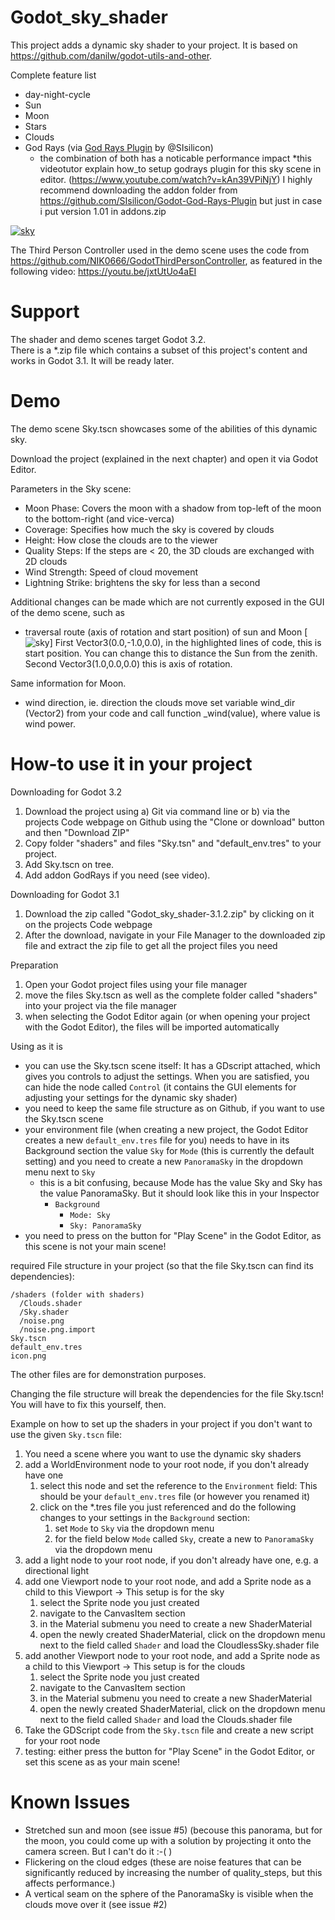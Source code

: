 # Godot_sky_shader
This project adds a dynamic sky shader to your project. It is based on https://github.com/danilw/godot-utils-and-other.

Complete feature list
* day-night-cycle
* Sun
* Moon
* Stars
* Clouds
* God Rays (via [God Rays Plugin](https://github.com/SIsilicon/Godot-God-Rays-Plugin) by @SIsilicon)
  * the combination of both has a noticable performance impact
     *this videotutor explain how_to setup godrays plugin for this sky scene in editor. (https://www.youtube.com/watch?v=kAn39VPiNjY)
     I highly recommend downloading the addon folder from https://github.com/SIsilicon/Godot-God-Rays-Plugin
     but just in case i put version 1.01 in addons.zip


[![sky](https://github.com/Lexpartizan/Godot_sky_shader/blob/master/images/preview.jpg)](https://www.youtube.com/watch?v=fzUHa1BbOd4) 

The Third Person Controller used in the demo scene uses the code from https://github.com/NIK0666/GodotThirdPersonController, as featured in the following video: https://youtu.be/jxtUtUo4aEI

# Support

The shader and demo scenes target Godot 3.2.  
There is a *.zip file which contains a subset of this project's content and works in Godot 3.1. It will be ready later.

# Demo

The demo scene Sky.tscn showcases some of the abilities of this dynamic sky.

Download the project (explained in the next chapter) and open it via Godot Editor.

Parameters in the Sky scene:
* Moon Phase: Covers the moon with a shadow from top-left of the moon to the bottom-right (and vice-verca)
* Coverage: Specifies how much the sky is covered by clouds
* Height: How close the clouds are to the viewer
* Quality Steps: If the steps are < 20, the 3D clouds are exchanged with 2D clouds
* Wind Strength: Speed of cloud movement
* Lightning Strike: brightens the sky for less than a second

Additional changes can be made which are not currently exposed in the GUI of the demo scene, such as
* traversal route (axis of rotation and start position) of sun and Moon
[![sky](https://github.com/Lexpartizan/Godot_sky_shader/blob/master/images/sun_moon.jpg)]
First Vector3(0.0,-1.0,0.0), in the highlighted lines of code, this is start position. You can change this to distance the Sun from the zenith.
Second Vector3(1.0,0.0,0.0) this is axis of rotation.

Same information for Moon.
* wind direction, ie. direction the clouds move
set variable wind_dir (Vector2) from your code and call function _wind(value), where value is wind power.

# How-to use it in your project

Downloading for Godot 3.2
1. Download the project using a) Git via command line or b) via the projects Code webpage on Github using the "Clone or download" button and then "Download ZIP"
2. Copy folder "shaders" and files "Sky.tsn" and "default_env.tres" to your project.
3. Add Sky.tscn on tree.
4. Add addon GodRays if you need (see video).

Downloading for Godot 3.1
1. Download the zip called "Godot_sky_shader-3.1.2.zip" by clicking on it on the projects Code webpage
2. After the download, navigate in your File Manager to the downloaded zip file and extract the zip file to get all the project files you need

Preparation
1. Open your Godot project files using your file manager
2. move the files Sky.tscn as well as the complete folder called "shaders" into your project via the file manager
3. when selecting the Godot Editor again (or when opening your project with the Godot Editor), the files will be imported automatically

Using as it is
* you can use the Sky.tscn scene itself: It has a GDscript attached, which gives you controls to adjust the settings. When you are satisfied, you can hide the node called `Control` (it contains the GUI elements for adjusting your settings for the dynamic sky shader)
* you need to keep the same file structure as on Github, if you want to use the Sky.tscn scene
* your environment file (when creating a new project, the Godot Editor creates a new `default_env.tres` file for you) needs to have in its Background section the value `Sky` for `Mode` (this is currently the default setting) and you need to create a new `PanoramaSky` in the dropdown menu next to `Sky`
  * this is a bit confusing, because Mode has the value Sky and Sky has the value PanoramaSky. But it should look like this in your Inspector
    * `Background`
      * `Mode: Sky`
      * `Sky: PanoramaSky`
* you need to press on the button for "Play Scene" in the Godot Editor, as this scene is not your main scene!

required File structure in your project (so that the file Sky.tscn can find its dependencies):  
```
/shaders (folder with shaders)
  /Clouds.shader
  /Sky.shader
  /noise.png
  /noise.png.import
Sky.tscn
default_env.tres
icon.png
```

The other files are for demonstration purposes.

Changing the file structure will break the dependencies for the file Sky.tscn! You will have to fix this yourself, then.


Example on how to set up the shaders in your project if you don't want to use the given `Sky.tscn` file:
1. You need a scene where you want to use the dynamic sky shaders
2. add a WorldEnvironment node to your root node, if you don't already have one
   1. select this node and set the reference to the `Environment` field: This should be your `default_env.tres` file (or however you renamed it)
   2. click on the *.tres file you just referenced and do the following changes to your settings in the `Background` section:
      1. set `Mode` to `Sky` via the dropdown menu
      2. for the field below `Mode` called `Sky`, create a new to `PanoramaSky` via the dropdown menu
3. add a light node to your root node, if you don't already have one, e.g. a directional light
4. add one Viewport node to your root node, and add a Sprite node as a child to this Viewport -> This setup is for the sky
   1. select the Sprite node you just created
   2. navigate to the CanvasItem section
   3. in the Material submenu you need to create a new ShaderMaterial
   4. open the newly created ShaderMaterial, click on the dropdown menu next to the field called `Shader` and load the CloudlessSky.shader file
5. add another Viewport node to your root node, and add a Sprite node as a child to this Viewport -> This setup is for the clouds
   1. select the Sprite node you just created
   2. navigate to the CanvasItem section
   3. in the Material submenu you need to create a new ShaderMaterial
   4. open the newly created ShaderMaterial, click on the dropdown menu next to the field called `Shader` and load the Clouds.shader file
6. Take the GDScript code from the `Sky.tscn` file and create a new script for your root node
7. testing: either press the button for "Play Scene" in the Godot Editor, or set this scene as as your main scene!

# Known Issues

* Stretched sun and moon (see issue #5) (becouse this panorama, but for the moon, you could come up with a solution by projecting it onto the camera screen. But I can't do it :-( )
* Flickering on the cloud edges (these are noise features that can be significantly reduced by increasing the number of quality_steps, but this affects performance.)
* A vertical seam on the sphere of the PanoramaSky is visible when the clouds move over it (see issue #2)
